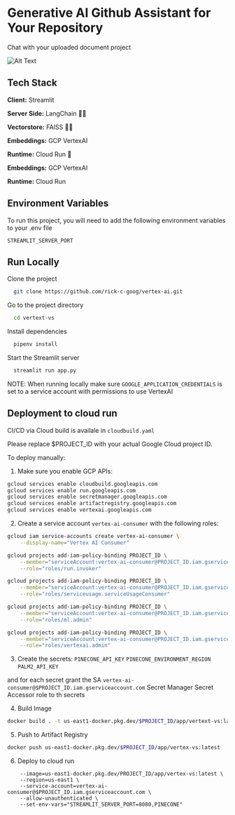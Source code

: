 
# Generative AI Github Assistant for Your Repository

Chat with your uploaded document project

![Alt Text](https://github.com/g-emarco/github-assistant/blob/main/static/demo21.gif)


## Tech Stack


**Client:** Streamlit

**Server Side:** LangChain  🦜🔗


**Vectorstore:** FAISS  🦜🔗

**Embeddings:** GCP VertexAI  

**Runtime:** Cloud Run   🌲

**Embeddings:** GCP VertexAI  

**Runtime:** Cloud Run  

## Environment Variables

To run this project, you will need to add the following environment variables to your .env file

`STREAMLIT_SERVER_PORT`


## Run Locally


Clone the project

```bash
  git clone https://github.com/rick-c-goog/vertex-ai.git
```

Go to the project directory

```bash
  cd vertext-vs
```

Install dependencies

```bash
  pipenv install
```

Start the Streamlit server

```bash
  streamlit run app.py
```

NOTE: When running locally make sure `GOOGLE_APPLICATION_CREDENTIALS` is set to a service account with permissions to use VertexAI


## Deployment to cloud run

CI/CD via Cloud build is availale in ```cloudbuild.yaml```

Please replace $PROJECT_ID with your actual Google Cloud project ID.

To deploy manually:

1. Make sure you enable GCP APIs:

```bash
gcloud services enable cloudbuild.googleapis.com
gcloud services enable run.googleapis.com
gcloud services enable secretmanager.googleapis.com
gcloud services enable artifactregistry.googleapis.com
gcloud services enable vertexai.googleapis.com

```

2. Create a service account `vertex-ai-consumer` with the following roles:




```bash
gcloud iam service-accounts create vertex-ai-consumer \
    --display-name="Vertex AI Consumer"

gcloud projects add-iam-policy-binding PROJECT_ID \
    --member="serviceAccount:vertex-ai-consumer@PROJECT_ID.iam.gserviceaccount.com" \
    --role="roles/run.invoker"

gcloud projects add-iam-policy-binding PROJECT_ID \
    --member="serviceAccount:vertex-ai-consumer@PROJECT_ID.iam.gserviceaccount.com" \
    --role="roles/serviceusage.serviceUsageConsumer"

gcloud projects add-iam-policy-binding PROJECT_ID \
    --member="serviceAccount:vertex-ai-consumer@PROJECT_ID.iam.gserviceaccount.com" \
    --role="roles/ml.admin"

gcloud projects add-iam-policy-binding PROJECT_ID \
    --member="serviceAccount:vertex-ai-consumer@PROJECT_ID.iam.gserviceaccount.com" \
    --role="roles/vertexai.admin"

```

3. Create the secrets:
`PINECONE_API_KEY`
`PINECONE_ENVIRONMENT_REGION`
`PALM2_API_KEY`

and for each secret grant the SA `vertex-ai-consumer@$PROJECT_ID.iam.gserviceaccount.com` Secret Manager Secret Accessor
role to th secrets

4. Build Image
```bash
docker build . -t us-east1-docker.pkg.dev/$PROJECT_ID/app/vertext-vs:latest
```

5. Push to Artifact Registry
```bash
docker push us-east1-docker.pkg.dev/$PROJECT_ID/app/vertex-vs:latest
```

6. Deploy to cloud run
```gcloud run deploy $PROJECT_ID \
    --image=us-east1-docker.pkg.dev/PROJECT_ID/app/vertex-vs:latest \
    --region=us-east1 \
    --service-account=vertex-ai-consumer@$PROJECT_ID.iam.gserviceaccount.com \
    --allow-unauthenticated \
    --set-env-vars="STREAMLIT_SERVER_PORT=8080,PINECONE" 
   
```
